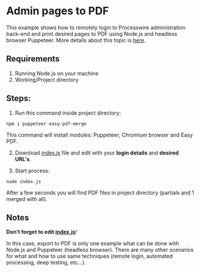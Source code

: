 # Admin pages to PDF

This example shows how to remotely login to Processwire administration back-end and print desired pages to PDF using Node.js and headless browser Puppeteer. More details about this topic is [here](https://processwire.com/talk/topic/20101-how-to-render-admin-page-into-a-variable-to-create-a-pdf/?do=findComment&comment=174364).

## Requirements
1) Running Node.js on your machine
2) Working/Project directory

## Steps:
1) Run this command inside project directory:
```
npm i puppeteer easy-pdf-merge
```
This command will install modules: Puppeteer, Chromium browser and Easy PDF.

2) Download [index.js](https://github.com/OLSA/admin-to-pdf/blob/master/index.js) file and edit with your **login details** and **desired URL's**.

3) Start process:
```
node index.js
```
After a few seconds you will find PDF files in project directory (partials and 1 merged with all).

## Notes
**Don't forget to edit [index.js](https://github.com/OLSA/admin-to-pdf/blob/master/index.js)**!

In this case, export to PDF is only one example what can be done with Node.js and Puppeteer (headless browser). 
There are many other scenarios for what and how to use same techniques (remote login, automated processing, deep testing, etc...).
